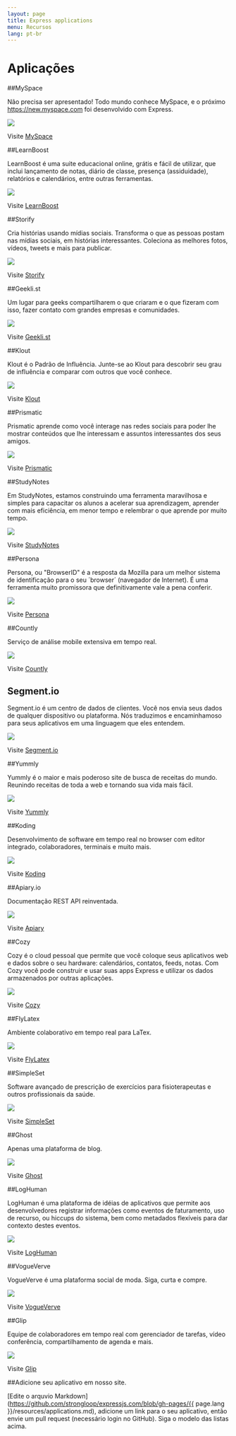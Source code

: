 ```yaml
---
layout: page
title: Express applications
menu: Recursos
lang: pt-br
---
```


# Aplicações

##MySpace

Não precisa ser apresentado! Todo mundo conhece MySpace, e o próximo https://new.myspace.com foi desenvolvido com Express.

[![](/images/apps/screenshots/myspace.png)](https://new.myspace.com/)

Visite [MySpace](https://new.myspace.com/)

##LearnBoost

LearnBoost é uma suite educacional online, grátis e fácil de utilizar, que inclui lançamento de notas, diário de classe, presença (assiduidade), relatórios e calendários, entre outras ferramentas.

[![](/images/apps/screenshots/learnboost.png)](https://www.learnboost.com/)

Visite [LearnBoost](https://www.learnboost.com/)

##Storify

Cria histórias usando mídias sociais. Transforma o que as pessoas postam nas mídias sociais, em histórias interessantes. Coleciona as melhores fotos, vídeos, tweets e mais para publicar.

[![](/images/apps/screenshots/storify.png)](http://storify.com/)

Visite [Storify](http://storify.com/)

##Geekli.st

Um lugar para geeks compartilharem o que criaram e o que fizeram com isso, fazer contato com grandes empresas e comunidades.

[![](/images/apps/screenshots/geeklist.png)](http://geekli.st)

Visite [Geekli.st](http://geekli.st)

##Klout

Klout é o Padrão de Influência. Junte-se ao Klout para descobrir seu grau de influência e comparar com outros que você conhece.

[![](/images/apps/screenshots/klout.png)](http://klout.com)

Visite [Klout](http://klout.com)

##Prismatic

Prismatic aprende como você interage nas redes sociais para poder lhe mostrar conteúdos que lhe interessam e assuntos interessantes dos seus amigos.

[![](/images/apps/screenshots/prismatic.png)](http://getprismatic.com/)

Visite [Prismatic](http://getprismatic.com/)

##StudyNotes

Em StudyNotes, estamos construindo uma ferramenta maravilhosa e simples para capacitar os alunos a acelerar sua aprendizagem, aprender com mais eficiência, em menor tempo e relembrar o que aprende por muito tempo.

[![](/images/apps/screenshots/studynotes.png)](http://www.apstudynotes.org/)

Visite [StudyNotes](http://www.apstudynotes.org/)

##Persona

Persona, ou "BrowserID" é a resposta da Mozilla para um melhor sistema de identificação para o seu ´browser´ (navegador de Internet). É uma ferramenta muito promissora que definitivamente vale a pena conferir.

[![](/images/apps/screenshots/browserid.png)](https://login.persona.org/)

Visite [Persona](https://login.persona.org/)

##Countly

Serviço de análise mobile extensiva em tempo real.

[![](/images/apps/screenshots/countly.png)](https://count.ly/)

Visite [Countly](https://count.ly/)

## Segment.io

Segment.io é um centro de dados de clientes. Você nos envia seus dados de qualquer dispositivo ou plataforma. Nós traduzimos e encaminhamoso para seus aplicativos em uma linguagem que eles entendem.

[![](/images/apps/screenshots/segment.png)](http://segment.io/)

Visite [Segment.io](http://segment.io/)

##Yummly

Yummly é o maior e mais poderoso site de busca de receitas do mundo. Reunindo receitas de toda a web e tornando sua vida mais fácil.

[![](/images/apps/screenshots/yummly.png)](http://yummly.com/)

Visite [Yummly](http://yummly.com/)

##Koding

Desenvolvimento de software em tempo real no browser com editor integrado, colaboradores, terminais e muito mais.

[![](/images/apps/screenshots/koding.png)](http://koding.com/)

Visite [Koding](http://koding.com/)

##Apiary.io

Documentação REST API reinventada.

[![](/images/apps/screenshots/apiary.png)](http://apiary.io/)

Visite [Apiary](http://apiary.io/)

##Cozy

Cozy é o cloud pessoal que permite que você coloque seus aplicativos web e dados sobre o seu hardware: calendários, contatos, feeds, notas. Com Cozy você pode construir e usar suas apps Express e utilizar os dados armazenados por outras aplicações.

[![](/images/apps/screenshots/cozy.png)](http://cozy.io/)

Visite [Cozy](http://cozy.io/)

##FlyLatex

Ambiente colaborativo em tempo real para LaTex.

[![](/images/apps/screenshots/flylatex.png)](http://github.com/alabid/flylatex)

Visite [FlyLatex](http://github.com/alabid/flylatex)

##SimpleSet

Software avançado de prescrição de exercícios para fisioterapeutas e outros profissionais da saúde.

[![](/images/apps/screenshots/simpleset.png)](http://www.simpleset.net)

Visite [SimpleSet](http://www.simpleset.net)

##Ghost

Apenas uma plataforma de blog.

[![](/images/apps/screenshots/ghost.png)](https://ghost.org)

Visite [Ghost](https://ghost.org)

##LogHuman

LogHuman é uma plataforma de idéias de aplicativos que permite aos desenvolvedores registrar informações como eventos de faturamento, uso de recurso, ou hiccups do sistema, bem como metadados flexíveis para dar contexto destes eventos.

[![](/images/apps/screenshots/loghuman.png)](https://loghuman.com)

Visite [LogHuman](https://loghuman.com)

##VogueVerve

VogueVerve é uma plataforma social de moda. Siga, curta e compre.

[![](/images/apps/screenshots/vogueverve.png)](http://vogueverve.com)

Visite [VogueVerve](http://vogueverve.com)

##Glip

Equipe de colaboradores em tempo real com gerenciador de tarefas, vídeo conferência, compartilhamento de agenda e mais.

[![](/images/apps/screenshots/glip.png)](https://glip.com)

Visite [Glip](https://glip.com)

##Adicione seu aplicativo em nosso site.

[Edite o arquvio Markdown](https://github.com/strongloop/expressjs.com/blob/gh-pages/{{ page.lang }}/resources/applications.md), adicione um link para o seu aplicativo, então envie um pull request (necessário login no GitHub). Siga o modelo das listas acima.
